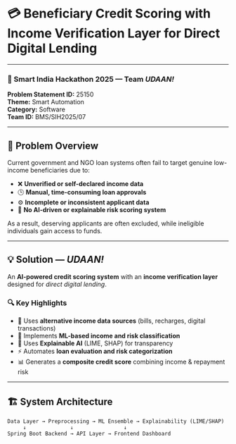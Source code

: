 # 💳 Beneficiary Credit Scoring with Income Verification Layer for Direct Digital Lending  

---

### 🧠 Smart India Hackathon 2025 — Team *UDAAN!*  
**Problem Statement ID:** 25150  
**Theme:** Smart Automation  
**Category:** Software  
**Team ID:** BMS/SIH2025/07  

---

## 🚩 Problem Overview  

Current government and NGO loan systems often fail to target genuine low-income beneficiaries due to:

- ❌ **Unverified or self-declared income data**
- 🕒 **Manual, time-consuming loan approvals**
- ⚙️ **Incomplete or inconsistent applicant data**
- 🧾 **No AI-driven or explainable risk scoring system**

As a result, deserving applicants are often excluded, while ineligible individuals gain access to funds.

---

## 💡 Solution — *UDAAN!*  

An **AI-powered credit scoring system** with an **income verification layer** designed for *direct digital lending*.

### 🔍 Key Highlights
- 🧮 Uses **alternative income data sources** (bills, recharges, digital transactions)
- 🤖 Implements **ML-based income and risk classification**
- 💬 Uses **Explainable AI** (LIME, SHAP) for transparency
- ⚡ Automates **loan evaluation and risk categorization**
- 📊 Generates a **composite credit score** combining income & repayment risk

---

## 🏗️ System Architecture  

```text
Data Layer → Preprocessing → ML Ensemble → Explainability (LIME/SHAP)
     ↓              ↓                ↓
Spring Boot Backend → API Layer → Frontend Dashboard
